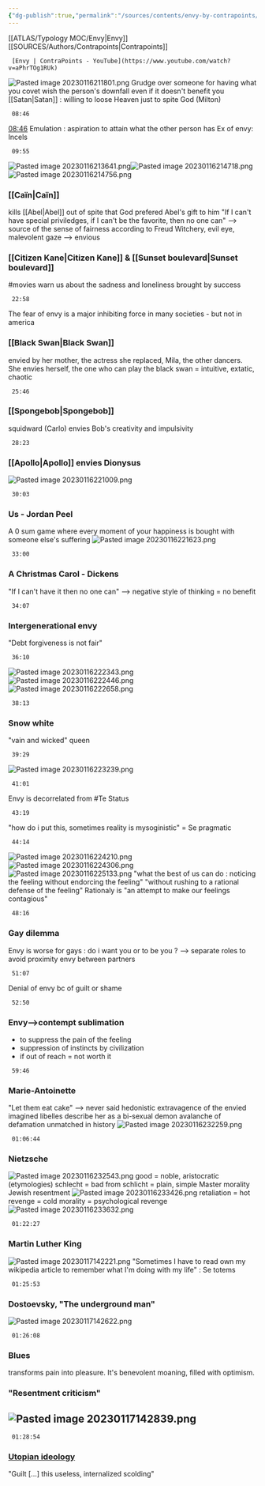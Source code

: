 ```yaml
---
{"dg-publish":true,"permalink":"/sources/contents/envy-by-contrapoints/","created":"2022-12-31T17:40:38.411+01:00","updated":"2023-01-18T15:30:44.527+01:00"}
---
```


[[ATLAS/Typology MOC/Envy\|Envy]]
[[SOURCES/Authors/Contrapoints\|Contrapoints]]

```timestamp-url 
 [Envy | ContraPoints - YouTube](https://www.youtube.com/watch?v=aPhrTOg1RUk)
 ```
![Pasted image 20230116211801.png](/img/user/EXTRAS/Images/Pasted%20image%2020230116211801.png) 
Grudge over someone for having what you covet
wish the person's downfall even if it doesn't benefit you
[[Satan\|Satan]] : willing to loose Heaven just to spite God (Milton) 
```timestamp 
 08:46
 ```
[08:46](https://youtu.be/aPhrTOg1RUk?t=526)
Emulation : aspiration to attain what the other person has
Ex of envy: Incels
```timestamp 
 09:55
 ```
![Pasted image 20230116213641.png](/img/user/EXTRAS/Images/Pasted%20image%2020230116213641.png)![Pasted image 20230116214718.png](/img/user/EXTRAS/Images/Pasted%20image%2020230116214718.png)![Pasted image 20230116214756.png](/img/user/EXTRAS/Images/Pasted%20image%2020230116214756.png)
### [[Caïn\|Caïn]]
kills [[Abel\|Abel]] out of spite that God prefered Abel's gift to him
"If I can't have special priviledges, if I can't be the favorite, then no one can" --> source of the sense of fairness according to Freud
Witchery, evil eye, malevolent gaze --> envious
### [[Citizen Kane\|Citizen Kane]] & [[Sunset boulevard\|Sunset boulevard]] 
#movies 
warn us about the sadness and loneliness brought by success
```timestamp 
 22:58
 ```
The fear of envy is a major inhibiting force in many societies - but not in america
### [[Black Swan\|Black Swan]]
envied by her mother, the actress she replaced, Mila, the other dancers. She envies herself, the one who can play the black swan = intuitive, extatic, chaotic
```timestamp 
 25:46
 ```
### [[Spongebob\|Spongebob]]
squidward (Carlo) envies Bob's creativity and impulsivity
```timestamp 
 28:23
 ```
### [[Apollo\|Apollo]] envies Dionysus
![Pasted image 20230116221009.png](/img/user/EXTRAS/Images/Pasted%20image%2020230116221009.png)
```timestamp 
 30:03
 ```
### Us - Jordan Peel
A 0 sum game where every moment of your happiness is bought with someone else's suffering
![Pasted image 20230116221623.png](/img/user/EXTRAS/Images/Pasted%20image%2020230116221623.png)
```timestamp 
 33:00
 ```
### A Christmas Carol - Dickens
"If I can't have it then no one can" --> negative style of thinking = no benefit
```timestamp 
 34:07
 ```
### Intergenerational envy
"Debt forgiveness is not fair"
```timestamp 
 36:10
 ```
![Pasted image 20230116222343.png](/img/user/EXTRAS/Images/Pasted%20image%2020230116222343.png)
![Pasted image 20230116222446.png](/img/user/EXTRAS/Images/Pasted%20image%2020230116222446.png)
![Pasted image 20230116222658.png](/img/user/EXTRAS/Images/Pasted%20image%2020230116222658.png)
```timestamp 
 38:13
 ```
### Snow white
"vain and wicked" queen
```timestamp 
 39:29
 ```
![Pasted image 20230116223239.png](/img/user/EXTRAS/Images/Pasted%20image%2020230116223239.png)
```timestamp 
 41:01
 ```
Envy is decorrelated from #Te Status
```timestamp 
 43:19
 ```
"how do i put this, sometimes reality is mysoginistic" = Se pragmatic
```timestamp 
 44:14
 ```
![Pasted image 20230116224210.png](/img/user/EXTRAS/Images/Pasted%20image%2020230116224210.png)
![Pasted image 20230116224306.png](/img/user/EXTRAS/Images/Pasted%20image%2020230116224306.png)
	![Pasted image 20230116225133.png](/img/user/EXTRAS/Images/Pasted%20image%2020230116225133.png)
"what the best of us can do : noticing the feeling without endorcing the feeling" 
"without rushing to a rational defense of the feeling" 
Rationaly is "an attempt to make our feelings contagious"
```timestamp 
 48:16
 ```
### Gay dilemma
Envy is worse for gays : do i want you or to be you ? --> separate roles to avoid proximity envy between partners
```timestamp 
 51:07
 ```
Denial of envy bc of guilt or shame
```timestamp 
 52:50
 ```
### Envy-->contempt sublimation 
- to suppress the pain of the feeling 
- suppression of instincts by civilization
- if out of reach = not worth it 
```timestamp 
 59:46
 ```
### Marie-Antoinette
"Let them eat cake" --> never said
hedonistic extravagence of the envied imagined
libelles describe her as a bi-sexual demon
avalanche of defamation unmatched in history
![Pasted image 20230116232259.png](/img/user/EXTRAS/Images/Pasted%20image%2020230116232259.png)
```timestamp 
 01:06:44
 ```
### Nietzsche
![Pasted image 20230116232543.png](/img/user/EXTRAS/Images/Pasted%20image%2020230116232543.png)
good = noble, aristocratic (etymologies)
schlecht = bad from schlicht = plain, simple
Master morality
Jewish resentment
 ![Pasted image 20230116233426.png](/img/user/EXTRAS/Images/Pasted%20image%2020230116233426.png)
retaliation = hot
revenge = cold
morality = psychological revenge
![Pasted image 20230116233632.png](/img/user/EXTRAS/Images/Pasted%20image%2020230116233632.png)
```timestamp 
 01:22:27
 ```
### Martin Luther King
![Pasted image 20230117142221.png](/img/user/EXTRAS/Images/Pasted%20image%2020230117142221.png)
"Sometimes I have to read own my wikipedia article to remember what I'm doing with my life" : Se totems
```timestamp 
 01:25:53
 ```
### Dostoevsky, "The underground man"
![Pasted image 20230117142622.png](/img/user/EXTRAS/Images/Pasted%20image%2020230117142622.png)
```timestamp 
 01:26:08
 ```
### Blues 
transforms pain into pleasure. It's benevolent moaning, filled with optimism.
### "Resentment criticism"
![Pasted image 20230117142839.png](/img/user/EXTRAS/Images/Pasted%20image%2020230117142839.png)
---
```timestamp 
 01:28:54
 ```
### <u>Utopian ideology</u>
"Guilt [...] this useless, internalized scolding"

 
